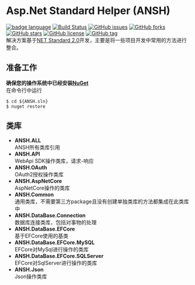 # Asp.Net Standard Helper (ANSH) 
[![badge language](https://img.shields.io/badge/language-C%23-green.svg)](https://github.com/ZHUZHIYUE/ANSH)
[![Build Status](https://www.travis-ci.org/ZHUZHIYUE/ANSH.svg?branch=master)](https://www.travis-ci.org/ZHUZHIYUE/ANSH)
[![GitHub issues](https://img.shields.io/github/issues/ZHUZHIYUE/ANSH.svg)](https://github.com/ZHUZHIYUE/ANSH/issues)
[![GitHub forks](https://img.shields.io/github/forks/ZHUZHIYUE/ANSH.svg)](https://github.com/ZHUZHIYUE/ANSH/network)
[![GitHub stars](https://img.shields.io/github/stars/ZHUZHIYUE/ANSH.svg)](https://github.com/ZHUZHIYUE/ANSH/stargazers)
[![GitHub license](https://img.shields.io/github/license/ZHUZHIYUE/ANSH.svg)](https://github.com/ZHUZHIYUE/ANSH/blob/master/LICENSE)
[![GitHub tag](https://img.shields.io/github/tag/expressjs/express.svg)](https://github.com/ZHUZHIYUE/ANSH)  
解决方案基于[NET Standard 2.0](https://docs.microsoft.com/zh-cn/dotnet/standard/net-standard)开发，主要是将一些项目开发中常用的方法进行整合。  
## 准备工作
**确保您的操作系统中已经安装[NuGet](/docs/NuGet.md)**  
在命令行中运行
```
$ cd ${ANSH.sln}
$ nuget restore
```
## 类库
* **ANSH.ALL**  
ANSH所有类库引用
* **ANSH.API**  
WebApi SDK操作类库，请求-响应  
* **ANSH.OAuth**  
OAuth2授权操作类库
* **ANSH.AspNetCore**  
AspNetCore操作的类库
* **ANSH.Common**  
通用类库，不需要第三方package且没有创建单独类库的方法都集成在此类库中
* **ANSH.DataBase.Connection**  
数据库连接类库，包括对事物的处理
* **ANSH.DataBase.EFCore**  
基于EFCore使用的基类
* **ANSH.DataBase.EFCore.MySQL**  
EFCore对MySql进行操作的类库
* **ANSH.DataBase.EFCore.SQLServer**  
EFCore对SqlServer进行操作的类库
* **ANSH.Json**  
Json操作类库
